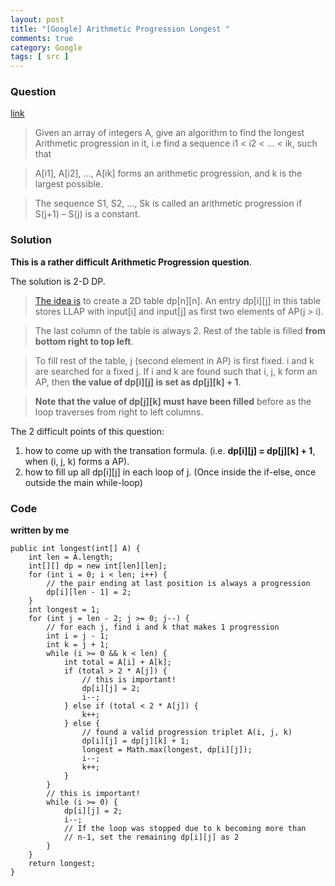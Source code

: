 ```yaml
---
layout: post
title: "[Google] Arithmetic Progression Longest "
comments: true
category: Google
tags: [ src ]
---
```


### Question 

[link](http://www.careercup.com/question?id=8211177)

> Given an array of integers A, give an algorithm to find the longest Arithmetic progression in it, i.e find a sequence i1 < i2 < … < ik, such that 

> A[i1], A[i2], …, A[ik] forms an arithmetic progression, and k is the largest possible. 

> The sequence S1, S2, …, Sk is called an arithmetic progression if S(j+1) – S(j) is a constant. 

### Solution

__This is a rather difficult Arithmetic Progression question__. 

The solution is 2-D DP. 

> [The idea is](http://www.geeksforgeeks.org/length-of-the-longest-arithmatic-progression-in-a-sorted-array/) to create a 2D table dp[n][n]. An entry dp[i][j] in this table stores LLAP with input[i] and input[j] as first two elements of AP(j > i). 

> The last column of the table is always 2. Rest of the table is filled __from bottom right to top left__. 

> To fill rest of the table, j (second element in AP) is first fixed. i and k are searched for a fixed j. If i and k are found such that i, j, k form an AP, then __the value of dp[i][j] is set as dp[j][k] + 1__. 

> __Note that the value of dp[j][k] must have been filled__ before as the loop traverses from right to left columns. 

The 2 difficult points of this question:

1. how to come up with the transation formula. (i.e. __dp[i][j] = dp[j][k] + 1__, when (i, j, k) forms a AP). 
1. how to fill up all dp[i][j] in each loop of j. (Once inside the if-else, once outside the main while-loop) 

### Code

__written by me__

	public int longest(int[] A) {
		int len = A.length;
		int[][] dp = new int[len][len];
		for (int i = 0; i < len; i++) {
			// the pair ending at last position is always a progression
			dp[i][len - 1] = 2;
		}
		int longest = 1;
		for (int j = len - 2; j >= 0; j--) {
			// for each j, find i and k that makes 1 progression
			int i = j - 1;
			int k = j + 1;
			while (i >= 0 && k < len) {
				int total = A[i] + A[k];
				if (total > 2 * A[j]) {
					// this is important!
					dp[i][j] = 2;
					i--;
				} else if (total < 2 * A[j]) {
					k++;
				} else {
					// found a valid progression triplet A(i, j, k)
					dp[i][j] = dp[j][k] + 1;
					longest = Math.max(longest, dp[i][j]);
					i--;
					k++;
				}
			}
			// this is important!
			while (i >= 0) {
				dp[i][j] = 2;
				i--;
				// If the loop was stopped due to k becoming more than
				// n-1, set the remaining dp[i][j] as 2
			}
		}
		return longest;
	}
